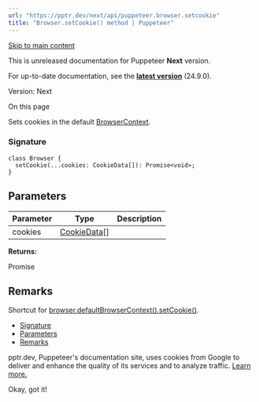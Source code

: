 ```yaml
---
url: "https://pptr.dev/next/api/puppeteer.browser.setcookie"
title: "Browser.setCookie() method | Puppeteer"
---
```


[Skip to main content](https://pptr.dev/next/api/puppeteer.browser.setcookie#__docusaurus_skipToContent_fallback)

This is unreleased documentation for Puppeteer **Next** version.

For up-to-date documentation, see the **[latest version](https://pptr.dev/api/puppeteer.browser.setcookie)** (24.9.0).

Version: Next

On this page

Sets cookies in the default [BrowserContext](https://pptr.dev/next/api/puppeteer.browsercontext).

### Signature [​](https://pptr.dev/next/api/puppeteer.browser.setcookie\#signature "Direct link to Signature")

```codeBlockLines_RjmQ
class Browser {
  setCookie(...cookies: CookieData[]): Promise<void>;
}

```

## Parameters [​](https://pptr.dev/next/api/puppeteer.browser.setcookie\#parameters "Direct link to Parameters")

| Parameter | Type | Description |
| --- | --- | --- |
| cookies | [CookieData](https://pptr.dev/next/api/puppeteer.cookiedata)\[\] |  |

**Returns:**

Promise<void>

## Remarks [​](https://pptr.dev/next/api/puppeteer.browser.setcookie\#remarks "Direct link to Remarks")

Shortcut for [browser.defaultBrowserContext().setCookie()](https://pptr.dev/next/api/puppeteer.browsercontext.setcookie).

- [Signature](https://pptr.dev/next/api/puppeteer.browser.setcookie#signature)
- [Parameters](https://pptr.dev/next/api/puppeteer.browser.setcookie#parameters)
- [Remarks](https://pptr.dev/next/api/puppeteer.browser.setcookie#remarks)

pptr.dev, Puppeteer's documentation site, uses cookies from Google to deliver and enhance the quality of its services and to analyze traffic. [Learn more.](https://policies.google.com/technologies/cookies)

Okay, got it!